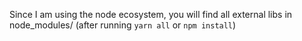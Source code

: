 Since I am using the node ecosystem, you will find all external libs in node_modules/ (after running `yarn all` or `npm install`)
